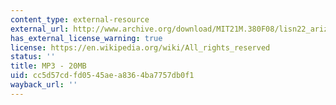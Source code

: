 ```yaml
---
content_type: external-resource
external_url: http://www.archive.org/download/MIT21M.380F08/lisn22_ariza.mp3
has_external_license_warning: true
license: https://en.wikipedia.org/wiki/All_rights_reserved
status: ''
title: MP3 - 20MB
uid: cc5d57cd-fd05-45ae-a836-4ba7757db0f1
wayback_url: ''
---
```

